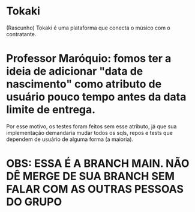 # Tokaki
(Rascunho)
Tokaki é uma plataforma que conecta o músico com o contratante. 
# Professor Maróquio: fomos ter a ideia de adicionar "data de nascimento" como atributo de usuário pouco tempo antes da data limite de entrega.
Por esse motivo, os testes foram feitos sem esse atributo, já que sua implementação demandaria mudar todos os sqls, repos e tests que dependem de usuário de alguma forma (a maioria).

# OBS: ESSA É A BRANCH MAIN. NÃO DÊ MERGE DE SUA BRANCH SEM FALAR COM AS OUTRAS PESSOAS DO GRUPO
